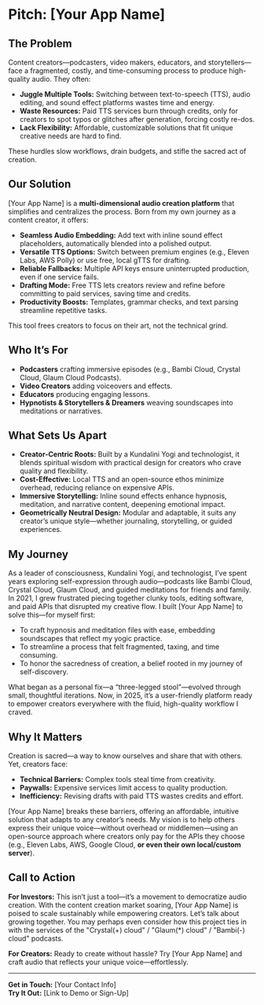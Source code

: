 # Pitch: [Your App Name]

## The Problem
Content creators—podcasters, video makers, educators, and storytellers—face a fragmented, costly, and time-consuming process to produce high-quality audio. They often:
- **Juggle Multiple Tools:** Switching between text-to-speech (TTS), audio editing, and sound effect platforms wastes time and energy.
- **Waste Resources:** Paid TTS services burn through credits, only for creators to spot typos or glitches after generation, forcing costly re-dos.
- **Lack Flexibility:** Affordable, customizable solutions that fit unique creative needs are hard to find.

These hurdles slow workflows, drain budgets, and stifle the sacred act of creation.

## Our Solution
[Your App Name] is a **multi-dimensional audio creation platform** that simplifies and centralizes the process. Born from my own journey as a content creator, it offers:
- **Seamless Audio Embedding:** Add text with inline sound effect placeholders, automatically blended into a polished output.
- **Versatile TTS Options:** Switch between premium engines (e.g., Eleven Labs, AWS Polly) or use free, local gTTS for drafting.
- **Reliable Fallbacks:** Multiple API keys ensure uninterrupted production, even if one service fails.
- **Drafting Mode:** Free TTS lets creators review and refine before committing to paid services, saving time and credits.
- **Productivity Boosts:** Templates, grammar checks, and text parsing streamline repetitive tasks.

This tool frees creators to focus on their art, not the technical grind.

## Who It’s For
- **Podcasters** crafting immersive episodes (e.g., Bambi Cloud, Crystal Cloud, Glaum Cloud Podcasts).
- **Video Creators** adding voiceovers and effects.
- **Educators** producing engaging lessons.
- **Hypnotists & Storytellers & Dreamers** weaving soundscapes into meditations or narratives.

## What Sets Us Apart
- **Creator-Centric Roots:** Built by a Kundalini Yogi and technologist, it blends spiritual wisdom with practical design for creators who crave quality and flexibility.
- **Cost-Effective:** Local TTS and an open-source ethos minimize overhead, reducing reliance on expensive APIs.
- **Immersive Storytelling:** Inline sound effects enhance hypnosis, meditation, and narrative content, deepening emotional impact.
- **Geometrically Neutral Design:** Modular and adaptable, it suits any creator’s unique style—whether journaling, storytelling, or guided experiences.

## My Journey
As a leader of consciousness, Kundalini Yogi, and technologist, I’ve spent years exploring self-expression through audio—podcasts like Bambi Cloud, Crystal Cloud, Glaum Cloud, and guided meditations for friends and family. In 2021, I grew frustrated piecing together clunky tools, editing software, and paid APIs that disrupted my creative flow. I built [Your App Name] to solve this—for myself first:
- To craft hypnosis and meditation files with ease, embedding soundscapes that reflect my yogic practice.
- To streamline a process that felt fragmented, taxing, and time consuming.
- To honor the sacredness of creation, a belief rooted in my journey of self-discovery.

What began as a personal fix—a “three-legged stool”—evolved through small, thoughtful iterations. Now, in 2025, it’s a user-friendly platform ready to empower creators everywhere with the fluid, high-quality workflow I craved.

## Why It Matters
Creation is sacred—a way to know ourselves and share that with others. Yet, creators face:
- **Technical Barriers:** Complex tools steal time from creativity.
- **Paywalls:** Expensive services limit access to quality production.
- **Inefficiency:** Revising drafts with paid TTS wastes credits and effort.

[Your App Name] breaks these barriers, offering an affordable, intuitive solution that adapts to any creator’s needs. My vision is to help others express their unique voice—without overhead or middlemen—using an open-source approach where creators only pay for the APIs they choose (e.g., Eleven Labs, AWS, Google Cloud, **or even their own local/custom server**).

## Call to Action
**For Investors:** This isn’t just a tool—it’s a movement to democratize audio creation. With the content creation market soaring, [Your App Name] is poised to scale sustainably while empowering creators. Let’s talk about growing together. You may perhaps even consider how this project ties in with the services of the "Crystal(+) cloud" / "Glaum(*) cloud" / "Bambi(-) cloud" podcasts.

**For Creators:** Ready to create without hassle? Try [Your App Name] and craft audio that reflects your unique voice—effortlessly.

---

**Get in Touch:** [Your Contact Info]  
**Try It Out:** [Link to Demo or Sign-Up]
